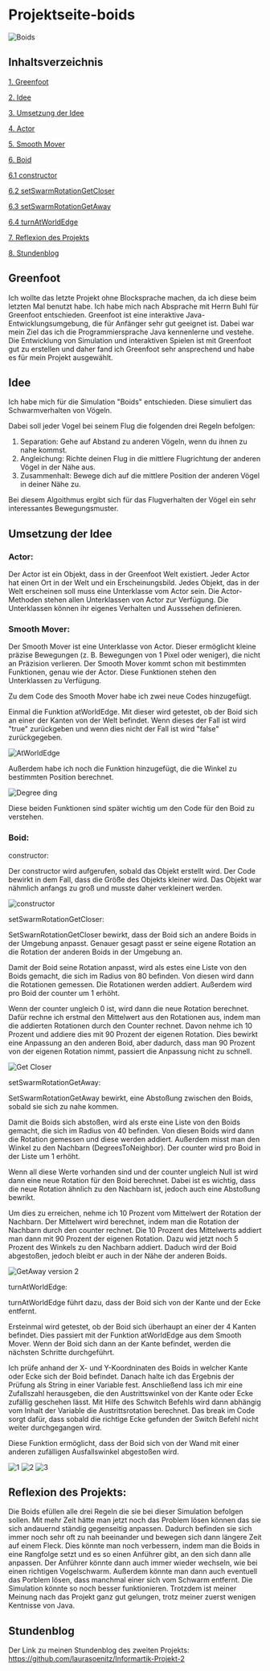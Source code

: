 # Projektseite-boids

![Boids](https://user-images.githubusercontent.com/88386035/163671548-1aeb06dd-2108-4ae3-b496-82953d4b9ea8.PNG)

## Inhaltsverzeichnis 


[1.   Greenfoot](#1)

[2.   Idee](#2)

[3.   Umsetzung der Idee](#3)

[4.     Actor](#4)

[5.    Smooth Mover](#5)

[6.    Boid](#6)

[6.1  constructor](#7)

[6.2  setSwarmRotationGetCloser](#8)

[6.3   setSwarmRotationGetAway](#9)

[6.4  turnAtWorldEdge](#10)

[7.    Reflexion des Projekts](#11)

[8.    Stundenblog](#12)

## <a name="1"></a> Greenfoot

Ich wollte das letzte Projekt ohne Blocksprache machen, da ich diese beim letzten Mal benutzt habe. Ich habe mich nach Absprache mit Herrn Buhl für Greenfoot entschieden. Greenfoot ist eine interaktive Java-Entwicklungsumgebung, die für Anfänger sehr gut geeignet ist. Dabei war mein Ziel das ich die Programmiersprache Java kennenlerne und vestehe. Die Entwicklung von Simulation und interaktiven Spielen ist mit Greenfoot gut zu erstellen und daher fand ich Greenfoot sehr ansprechend und habe es für mein Projekt ausgewählt.

## <a name="2"></a> Idee
 
Ich habe mich für die Simulation "Boids" entschieden. Diese simuliert das Schwarmverhalten von Vögeln. 

Dabei soll jeder Vogel bei seinem Flug die folgenden drei Regeln befolgen:
1. Separation: Gehe auf Abstand zu anderen Vögeln, wenn du ihnen zu nahe kommst.
2. Angleichung: Richte deinen Flug in die mittlere Flugrichtung der anderen Vögel in der Nähe aus.
3. Zusammenhalt: Bewege dich auf die mittlere Position der anderen Vögel in deiner Nähe zu.

Bei diesem Algoithmus ergibt sich für das Flugverhalten der Vögel ein sehr interessantes Bewegungsmuster. 

## <a name="3"></a> Umsetzung der Idee

### <a name="4"></a>  Actor: 
 
Der Actor  ist ein Objekt, dass in der Greenfoot Welt existiert. Jeder Actor hat einen Ort in der Welt und ein Erscheinungsbild. Jedes Objekt, das in der Welt erscheinen soll muss eine Unterklasse vom Actor sein. Die Actor-Methoden stehen allen Unterklassen von Actor zur Verfügung. Die Unterklassen können ihr eigenes Verhalten und Ausssehen definieren.
 
### <a name="5"></a>  Smooth Mover:
 
Der Smooth Mover ist eine Unterklasse von Actor. Dieser ermöglicht kleine präzise Bewegungen (z. B. Bewegungen von 1 Pixel oder weniger), die nicht an Präzision verlieren. Der Smooth Mover kommt schon mit bestimmten Funktionen, genau wie der Actor. Diese Funktionen stehen den Unterklassen zu Verfügung. 

Zu dem Code des Smooth Mover habe ich zwei neue Codes hinzugefügt. 

Einmal die Funktion atWorldEdge. Mit dieser wird getestet, ob der Boid sich an einer der Kanten von der Welt befindet. Wenn dieses der Fall ist wird "true" zurückgeben und wenn dies nicht der Fall ist wird "false" zurückgegeben.

 ![AtWorldEdge](https://user-images.githubusercontent.com/88386035/163636217-6b202c5e-2dcf-4655-a4c8-20adea4af3af.PNG)

Außerdem habe ich noch die Funktion hinzugefügt, die die Winkel zu bestimmten Position berechnet. 

![Degree ding](https://user-images.githubusercontent.com/88386035/163636303-d29fc047-8837-4452-90a4-864e86100e62.PNG)

Diese beiden Funktionen sind später wichtig um den Code für den Boid zu verstehen.

### <a name="6"></a>  Boid:
 
<a name="7"></a> constructor:

Der constructor wird aufgerufen, sobald das Objekt erstellt wird. Der Code bewirkt in dem Fall, dass die Größe des Objekts kleiner wird. Das Objekt war nähmlich anfangs zu groß und musste daher verkleinert werden.

![constructor](https://user-images.githubusercontent.com/88386035/163671330-6627df9c-6994-45b3-ac78-d5b8bca00816.PNG)

<a name="8"></a> setSwarmRotationGetCloser: 

SetSwarnRotationGetCloser bewirkt, dass der Boid sich an andere Boids in der Umgebung anpasst. Genauer gesagt passt er seine eigene Rotation an die Rotation der anderen Boids in der Umgebung an. 

Damit der Boid seine Rotation anpasst, wird als estes eine Liste von den Boids gemacht, die sich im Radius von 80 befinden. Von diesen wird dann die Rotationen gemessen. Die Rotationen werden addiert. Außerdem wird pro Boid der counter um 1 erhöht. 

Wenn der counter ungleich 0 ist, wird dann die neue Rotation berechnet. Dafür rechne ich erstmal den Mittelwert aus den Rotationen aus, indem man die addierten Rotationen durch den Counter rechnet. Davon nehme ich 10 Prozent und addiere dies mit 90 Prozent der eigenen Rotation. Dies bewirkt eine Anpassung an den anderen Boid, aber dadurch, dass man 90 Prozent von der eigenen Rotation nimmt, passiert die Anpassung nicht zu schnell. 

![Get Closer](https://user-images.githubusercontent.com/88386035/163673682-e6bfecde-8d17-4f4c-8419-71fed25f71e8.PNG)

<a name="9"></a> setSwarmRotationGetAway:

SetSwarmRotationGetAway bewirkt, eine Abstoßung zwischen den Boids, sobald sie sich zu nahe kommen.

Damit die Boids sich abstoßen, wird als erste eine Liste von den Boids gemacht, die sich im Radius von 40 befinden. Von diesen Boids wird dann die Rotation gemessen und diese werden addiert. Außerdem misst man den Winkel zu den Nachbarn (DegreesToNeighbor).  Der counter wird pro Boid in der Liste um 1 erhöht. 

Wenn all diese Werte vorhanden sind und der counter ungleich Null ist wird dann eine neue Rotation für den Boid berechnet. Dabei ist es wichtig, dass die neue Rotation ähnlich zu den Nachbarn ist, jedoch auch eine Abstoßung bewrikt.

Um dies zu erreichen, nehme ich 10 Prozent vom Mittelwert der Rotation der Nachbarn. Der Mittelwert wird berechnet, indem man die Rotation der Nachbarn durch den counter rechnet. Die 10 Prozent des Mittelwerts addiert man dann mit 90 Prozent der eigenen Rotation. Dazu wid jetzt noch 5 Prozent des Winkels zu den Nachbarn addiert. Daduch wird der Boid abgestoßen, jedoch bleibt er auch in der Nähe der anderen Boids. 

![GetAway version 2](https://user-images.githubusercontent.com/88386035/163673688-2af2a003-8236-4d92-89e0-84cb6e51db49.PNG)

<a name="10"></a> turnAtWorldEdge:

turnAtWorldEdge führt dazu, dass der Boid sich von der Kante und der Ecke entfernt. 

Ersteinmal wird getestet, ob der Boid sich überhaupt an einer der 4 Kanten befindet. Dies passiert mit der Funktion atWorldEdge aus dem Smooth Mover. Wenn der Boid sich dann an der Kante befindet, werden die nächsten Schritte durchgeführt. 

Ich prüfe anhand der X- und Y-Koordninaten des Boids in welcher Kante oder Ecke sich der Boid befindet. Danach halte ich das Ergebnis der Prüfung als String in einer Variable fest. Anschließend lass ich mir eine Zufallszahl herausgeben, die den Austrittswinkel von der Kante oder Ecke zufällig geschehen lässt. Mit Hilfe des Schwitch Befehls wird dann abhängig vom Inhalt der Variable die Austrittsrotation berechnet. Das break im Code sorgt dafür, dass sobald die richtige Ecke gefunden der Switch Befehl nicht weiter durchgegangen wird. 

Diese Funktion ermöglicht, dass der Boid sich von der Wand mit einer anderen zufälligen Ausfallswinkel abgestoßen wird. 

![1](https://user-images.githubusercontent.com/88386035/163673705-af37f9d5-a8db-4bf8-bdb9-6d068c5b6b44.PNG)
![2](https://user-images.githubusercontent.com/88386035/163673715-bdf5ff89-f597-4d44-a29d-7b22ce7371ea.PNG)
![3](https://user-images.githubusercontent.com/88386035/163673716-98b33937-0dda-4820-90d1-8982b5fb85d9.PNG)

 
## <a name="11"></a>  Reflexion des Projekts:

Die Boids efüllen alle drei Regeln die sie bei dieser Simulation befolgen sollen. Mit mehr Zeit hätte man jetzt noch das Problem lösen können das sie sich andauernd ständig gegenseitig anpassen. Dadurch befinden sie sich immer noch sehr oft zu nah beeinander und bewegen sich dann längere Zeit auf einem Fleck. Dies könnte man noch verbessern, indem man die Boids in eine Rangfolge setzt und es so einen Anführer gibt, an den sich dann alle anpassen. Der Anführer könnte dann auch immer wieder wechseln, wie bei einen richtigen Vogelschwarm. Außerdem könnte man dann auch eventuell das Porblem lösen, dass manchmal einer sich vom Schwarm entfernt. Die Simulation könnte so noch besser funktionieren. Trotzdem ist meiner Meinung nach das Projekt ganz gut gelungen, trotz meiner zuerst wenigen Kentnisse von Java. 

## <a name="12"></a> Stundenblog

Der Link zu meinen Stundenblog des zweiten Projekts:
https://github.com/laurasoenitz/Informartik-Projekt-2
